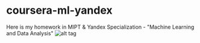 # coursera-ml-yandex
Here is my homework in MIPT &amp; Yandex Specialization - "Machine Learning and Data Analysis"
![alt tag](https://d15cw65ipctsrr.cloudfront.net/f7/498c60b18411e5965623dd71776f15/yandex-spec-logo.png)
